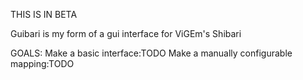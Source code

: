 THIS IS IN BETA

Guibari is my form of a gui interface for ViGEm's Shibari

GOALS:
Make a basic interface:TODO
Make a manually configurable mapping:TODO